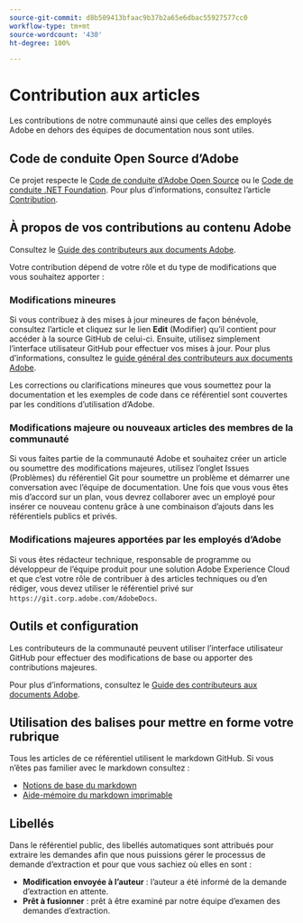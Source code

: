 ```yaml
---
source-git-commit: d8b509413bfaac9b37b2a65e6dbac55927577cc0
workflow-type: tm+mt
source-wordcount: '430'
ht-degree: 100%

---
```

# Contribution aux articles

Les contributions de notre communauté ainsi que celles des employés Adobe en dehors des équipes de documentation nous sont utiles.

## Code de conduite Open Source d’Adobe

Ce projet respecte le [Code de conduite d’Adobe Open Source](code-of-conduct.md) ou le [Code de conduite .NET Foundation](https://dotnetfoundation.org/code-of-conduct). Pour plus d’informations, consultez l’article [Contribution](contributing.md).

## À propos de vos contributions au contenu Adobe

Consultez le [Guide des contributeurs aux documents Adobe](https://docs.adobe.com/content/help/fr/contributor/contributor-guide/introduction.html).

Votre contribution dépend de votre rôle et du type de modifications que vous souhaitez apporter :

### Modifications mineures

Si vous contribuez à des mises à jour mineures de façon bénévole, consultez l’article et cliquez sur le lien **Edit** (Modifier) qu’il contient pour accéder à la source GitHub de celui-ci. Ensuite, utilisez simplement l’interface utilisateur GitHub pour effectuer vos mises à jour. Pour plus d’informations, consultez le [guide général des contributeurs aux documents Adobe](https://docs.adobe.com/content/help/en/contributor/contributor-guide/introduction.html).

Les corrections ou clarifications mineures que vous soumettez pour la documentation et les exemples de code dans ce référentiel sont couvertes par les conditions d’utilisation d’Adobe.

### Modifications majeure ou nouveaux articles des membres de la communauté

Si vous faites partie de la communauté Adobe et souhaitez créer un article ou soumettre des modifications majeures, utilisez l’onglet Issues (Problèmes) du référentiel Git pour soumettre un problème et démarrer une conversation avec l’équipe de documentation. Une fois que vous vous êtes mis d’accord sur un plan, vous devrez collaborer avec un employé pour insérer ce nouveau contenu grâce à une combinaison d’ajouts dans les référentiels publics et privés.

<!--
If you submit a pull request with significant changes to documentation and code examples, you'll see a message in the pull request asking you to submit an online contribution license agreement (CLA). We need you to complete the online form before we can review your pull request.
-->

### Modifications majeures apportées par les employés d’Adobe

Si vous êtes rédacteur technique, responsable de programme ou développeur de l’équipe produit pour une solution Adobe Experience Cloud et que c’est votre rôle de contribuer à des articles techniques ou d’en rédiger, vous devez utiliser le référentiel privé sur `https://git.corp.adobe.com/AdobeDocs`.

<!--Employees from other parts of the Adobe world should use the public repo for minor updates.-->

## Outils et configuration

Les contributeurs de la communauté peuvent utiliser l’interface utilisateur GitHub pour effectuer des modifications de base ou apporter des contributions majeures.

Pour plus d’informations, consultez le [Guide des contributeurs aux documents Adobe](https://docs.adobe.com/content/help/en/contributor/contributor-guide/introduction.html).

## Utilisation des balises pour mettre en forme votre rubrique

Tous les articles de ce référentiel utilisent le markdown GitHub. Si vous n’êtes pas familier avec le markdown consultez :

* [Notions de base du markdown](https://help.github.com/articles/getting-started-with-writing-and-formatting-on-github/)
* [Aide-mémoire du markdown imprimable](https://guides.github.com/pdfs/markdown-cheatsheet-online.pdf)

## Libellés

Dans le référentiel public, des libellés automatiques sont attribués pour extraire les demandes afin que nous puissions gérer le processus de demande d’extraction et pour que vous sachiez où elles en sont :

* **Modification envoyée à l’auteur** : l’auteur a été informé de la demande d’extraction en attente.
* **Prêt à fusionner** : prêt à être examiné par notre équipe d’examen des demandes d’extraction.
